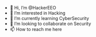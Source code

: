 - 👋 Hi, I’m @HackerEEO
- 👀 I’m interested in Hacking
- 🌱 I’m currently learning CyberSecurity
- 💞️ I’m looking to collaborate on Security
- 📫 How to reach me here

<!---
HackerEEO/HackerEEO is a ✨ special ✨ repository because its `README.md` (this file) appears on your GitHub profile.
You can click the Preview link to take a look at your changes.
--->
